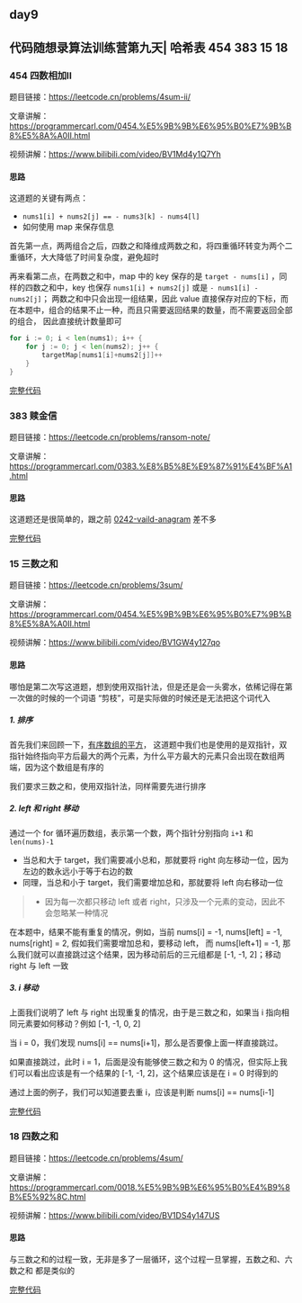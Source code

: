 ## day9

## 代码随想录算法训练营第九天| 哈希表 454 383 15 18

### 454 四数相加II

题目链接：https://leetcode.cn/problems/4sum-ii/

文章讲解：https://programmercarl.com/0454.%E5%9B%9B%E6%95%B0%E7%9B%B8%E5%8A%A0II.html

视频讲解：https://www.bilibili.com/video/BV1Md4y1Q7Yh

#### 思路
这道题的关键有两点：

- `nums1[i] + nums2[j] == - nums3[k] - nums4[l]`
- 如何使用 map 来保存信息

首先第一点，两两组合之后，四数之和降维成两数之和，将四重循环转变为两个二重循环，大大降低了时间复杂度，避免超时

再来看第二点，在两数之和中，map 中的 key 保存的是 `target - nums[i]` ，同样的四数之和中，key 也保存 `nums1[i] + nums2[j]` 或是 `- nums1[i] - nums2[j]`；
两数之和中只会出现一组结果，因此 value 直接保存对应的下标，而在本题中，组合的结果不止一种，而且只需要返回结果的数量，而不需要返回全部的组合，
因此直接统计数量即可
```go
for i := 0; i < len(nums1); i++ {
    for j := 0; j < len(nums2); j++ {
        targetMap[nums1[i]+nums2[j]]++
    }
}
```
[完整代码](https://github.com/hd2yao/leetcode/tree/master/training/day9/0454_4sum_ii.go)


### 383 赎金信

题目链接：https://leetcode.cn/problems/ransom-note/

文章讲解：https://programmercarl.com/0383.%E8%B5%8E%E9%87%91%E4%BF%A1.html

#### 思路
这道题还是很简单的，跟之前 [0242-vaild-anagram](https://github.com/hd2yao/leetcode/tree/master/training/day7/0242_vaild_anagram.go) 差不多

[完整代码](https://github.com/hd2yao/leetcode/tree/master/training/day9/0383_ransom_note.go)

### 15 三数之和

题目链接：https://leetcode.cn/problems/3sum/

文章讲解：https://programmercarl.com/0454.%E5%9B%9B%E6%95%B0%E7%9B%B8%E5%8A%A0II.html

视频讲解：https://www.bilibili.com/video/BV1GW4y127qo

#### 思路
哪怕是第二次写这道题，想到使用双指针法，但是还是会一头雾水，依稀记得在第一次做的时候的一个词语 “剪枝”，可是实际做的时候还是无法把这个词代入

##### 1. 排序
首先我们来回顾一下，[有序数组的平方](https://github.com/hd2yao/leetcode/tree/master/training/day2/0977_squares_of_a_sorted_array.go)，
这道题中我们也是使用的是双指针，双指针始终指向平方后最大的两个元素，为什么平方最大的元素只会出现在数组两端，因为这个数组是有序的

我们要求三数之和，使用双指针法，同样需要先进行排序

##### 2. left 和 right 移动
通过一个 for 循环遍历数组，表示第一个数，两个指针分别指向 `i+1` 和 `len(nums)-1`

- 当总和大于 target，我们需要减小总和，那就要将 right 向左移动一位，因为左边的数永远小于等于右边的数
- 同理，当总和小于 target，我们需要增加总和，那就要将 left 向右移动一位
> - 因为每一次都只移动 left 或者 right，只涉及一个元素的变动，因此不会忽略某一种情况

在本题中，结果不能有重复的情况，例如，当前 nums[i] = -1, nums[left] = -1, nums[right] = 2, 假如我们需要增加总和，要移动 left， 
而 nums[left+1] = -1, 那么我们就可以直接跳过这个结果，因为移动前后的三元组都是 [-1, -1, 2]；移动 right 与 left 一致

##### 3. i 移动
上面我们说明了 left 与 right 出现重复的情况，由于是三数之和，如果当 i 指向相同元素要如何移动？例如 [-1, -1, 0, 2]

当 i = 0，我们发现 nums[i] == nums[i+1]，那么是否要像上面一样直接跳过。

如果直接跳过，此时 i = 1，后面是没有能够使三数之和为 0 的情况，但实际上我们可以看出应该是有一个结果的 [-1, -1, 2]，这个结果应该是在 i = 0 时得到的

通过上面的例子，我们可以知道要去重 i，应该是判断 nums[i] == nums[i-1]

[完整代码](https://github.com/hd2yao/leetcode/tree/master/training/day9/0015_3sum.go)


### 18 四数之和

题目链接：https://leetcode.cn/problems/4sum/

文章讲解：https://programmercarl.com/0018.%E5%9B%9B%E6%95%B0%E4%B9%8B%E5%92%8C.html

视频讲解：https://www.bilibili.com/video/BV1DS4y147US

#### 思路
与三数之和的过程一致，无非是多了一层循环，这个过程一旦掌握，五数之和、六数之和 都是类似的

[完整代码](https://github.com/hd2yao/leetcode/tree/master/training/day9/0018_4sum.go)